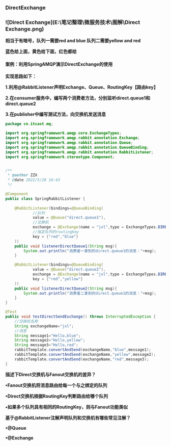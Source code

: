 ### **DirectExchange**

### ![Direct Exchange](E:\笔记整理\微服务技术\图解\Direct Exchange.png)

**相当于有暗号，队列一需要red and blue    队列二需要yellow and red**

**蓝色给上面，黄色给下面，红色都给**





#### 案例：利用SpringAMQP演示DirectExchange的使用

**实现思路如下：**

**1.利用@RabbitListener声明Exchange、Queue、RoutingKey【路由key】**

**2.在consumer服务中，编写两个消费者方法，分别监听direct.queue1和direct.queue2**

**3.在publisher中编写测试方法，向交换机发送消息**



```java
package cn.itcast.mq;

import org.springframework.amqp.core.ExchangeTypes;
import org.springframework.amqp.rabbit.annotation.Exchange;
import org.springframework.amqp.rabbit.annotation.Queue;
import org.springframework.amqp.rabbit.annotation.QueueBinding;
import org.springframework.amqp.rabbit.annotation.RabbitListener;
import org.springframework.stereotype.Component;


/**
 * @author ZZX
 * @date 2022/5/28 16:43
 */

@Component
public class SpringRabbitListener {
    
    @RabbitListener(bindings=@QueueBinding(
        	//队列
            value = @Queue("direct.queue1"),
        	//交换机
            exchange = @Exchange(name = "jxl",type = ExchangeTypes.DIRECT),
        	//指定队列的routingkey
            key = {"red","blue"}
    ))
    public void listenerDirectQueue1(String msg){
        System.out.println("消费者一拿到的direct.queue1的消息："+msg);
    }

    @RabbitListener(bindings=@QueueBinding(
            value = @Queue("direct.queue2"),
            exchange = @Exchange(name = "jxl",type = ExchangeTypes.DIRECT),
            key = {"red","yellow"}
    ))
    public void listenerDirectQueue2(String msg){
        System.out.println("消费者二拿到的direct.queue1的消息："+msg);
    }
}
```





```java
@Test
public void testDirectSendExchange() throws InterruptedException {
    //交换机名称
    String exchangeName="jxl";
    //消息
    String message1="Hello,blue";
    String message2="Hello,yellow";
    String message3="Hello,red";
    rabbitTemplate.convertAndSend(exchangeName,"blue",message1);
    rabbitTemplate.convertAndSend(exchangeName,"yellow",message2);
    rabbitTemplate.convertAndSend(exchangeName,"red",message3);
}
```



**描述下Direct交换机与Fanout交换机的差异？**

**•Fanout交换机将消息路由给每一个与之绑定的队列**

**•Direct交换机根据RoutingKey判断路由给哪个队列**

**•如果多个队列具有相同的RoutingKey，则与Fanout功能类似**

**基于@RabbitListener注解声明队列和交换机有哪些常见注解？**

**•@Queue**

**•@Exchange**